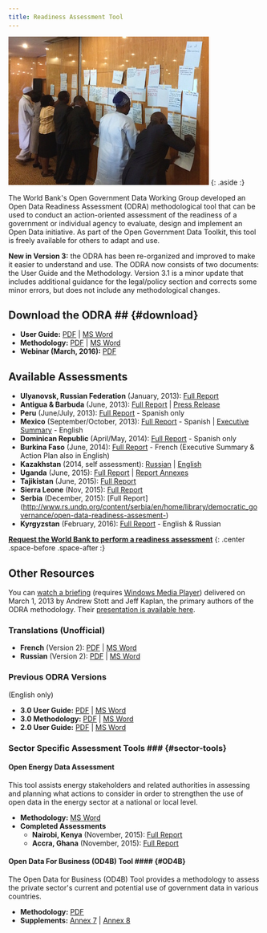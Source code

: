 ```yaml
---
title: Readiness Assessment Tool
---
```



![Citizens in Nigeria participate in a readiness assessment exercise to identify high priority datasets](../docs/images/odra.jpg)
{: .aside :}

The World Bank's Open Government Data Working Group developed an Open Data Readiness Assessment (ODRA) methodological
tool that can be used to conduct an action-oriented assessment of the readiness of a government or individual agency to
evaluate, design and implement an Open Data initiative. As part of the Open Government Data Toolkit, this tool is freely
available for others to adapt and use.

**New in Version 3:** the ODRA has been re-organized and improved to make it easier to understand and use.
The ODRA now consists of two documents: the User Guide and the Methodology. Version 3.1 is a minor
update that includes additional guidance for the legal/policy section and corrects some minor errors, but does
not include any methodological changes.

## Download the ODRA ## {#download}

* **User Guide:** [PDF](../docs/odra/odra_v3.1_userguide-en.pdf) \| [MS Word](../docs/odra/odra_v3.1_userguide-en.doc)
* **Methodology:** [PDF](../docs/odra/odra_v3.1_methodology-en.pdf) \| [MS Word](../docs/odra/odra_v3.1_methodology-en.doc)
* **Webinar (March, 2016):** [PDF](../docs/odra/ODRA_31_WhatsNew.pdf)


## Available Assessments ##

* **Ulyanovsk, Russian Federation** (January, 2013): [Full Report](../docs/odra/odra_ulyanovsk_web_final.doc)
* **Antigua & Barbuda** (June, 2013): [Full Report](http://www.ab.gov.ag/article_details.php?id=4222&category=114) \| [Press Release](http://www.ab.gov.ag/article_details.php?id=4223&category=38)
* **Peru** (June/July, 2013): [Full Report](../docs/odra/odra-peru-final.pdf) - Spanish only
* **Mexico** (September/October, 2013): [Full Report](../docs/odra/odra_mexico_complete.pdf) - Spanish \| [Executive Summary](./docs/odra/odra_mexico_execsummary.pdf) - English
* **Dominican Republic** (April/May, 2014): [Full Report](../docs/odra/odra_republica_dominicana.pdf) - Spanish only
* **Burkina Faso** (June, 2014): [Full Report](../docs/odra/odra-burkina-faso-final-fr.pdf) - French (Executive Summary & Action Plan also in English)
* **Kazakhstan** (2014, self assessment): [Russian](../docs/odra/odra_kazakhstan-ru.docx) \| [English](../docs/odra/odra_kazakhstan-en.docx)
* **Uganda** (June, 2015): [Full Report](../docs/odra/odra_uganda.pdf) \| [Report Annexes](../docs/odra/odra_uganda_annexes.pdf)
* **Tajikistan** (June, 2015): [Full Report](http://cipi.tj/wp-content/uploads/2015/09/En_ODRATajikistan_2015.pdf)
* **Sierra Leone** (Nov, 2015): [Full Report](../docs/odra/odra_sierra_leone.pdf)
* **Serbia** (December, 2015): [Full Report]
(http://www.rs.undp.org/content/serbia/en/home/library/democratic_governance/open-data-readiness-assesment-)
* **Kyrgyzstan** (February, 2016): [Full Report](http://www.kg.undp.org/content/kyrgyzstan/en/home/library/democratic_governance/odra) - English & Russian


**[Request the World Bank to perform a readiness assessment](mailto:opengovdata@worldbank.org)**
{: .center .space-before .space-after :}


## Other Resources ##

You can [watch a briefing](mms://wbmswebcast1.worldbank.org/DEC/2013-03-01/OD_RA_Briefing.wmv) (requires [Windows Media
Player](http://windows.microsoft.com/en-us/windows/windows-media-player)) delivered on March 1, 2013 by Andrew Stott and
Jeff Kaplan, the primary authors of the ODRA methodology. Their [presentation is available
here](../docs/odra/2013-03-01_0900_open_data-odra_briefing.pdf).

### Translations (Unofficial) ###

* **French** (Version 2): [PDF](../docs/odra/odra_v1-fr.pdf) \| [MS Word](../docs/odra/odra_v1-en.docx)
* **Russian** (Version 2): [PDF](../docs/odra/odra_v2-ru.pdf) \| [MS Word](../docs/odra/odra_v2-ru.docx)

### Previous ODRA Versions ###

(English only)

* **3.0 User Guide:** [PDF](../docs/odra/odra_v3_userguide-en.pdf) \| [MS Word](../docs/odra/odra_v3_userguide-en.doc)
* **3.0 Methodology:** [PDF](../docs/odra/odra_v3_methodology-en.pdf) \| [MS Word](../docs/odra/odra_v3_methodology-en.doc)
* **2.0 User Guide:** [PDF](../docs/odra/odra_v2-en.pdf) \| [MS Word](../docs/odra/odra_v2-en.doc)


### Sector Specific Assessment Tools ### {#sector-tools}

#### Open Energy Data Assessment ####

This tool assists energy stakeholders and related authorities in
assessing and planning what actions to consider in order to strengthen the use of open data in the 
energy sector at a national or local level.

* **Methodology:** [MS Word](../docs/odra/odra_energy_v1_methodology-en.docx) 
* **Completed Assessments**
  * **Nairobi, Kenya** (November, 2015): [Full Report](../docs/odra/odra_energy-nairobi.pdf)
  * **Accra, Ghana** (November, 2015): [Full Report](../docs/odra/odra_energy-accra.pdf)


#### Open Data For Business (OD4B) Tool #### {#OD4B}


The Open Data for Business (OD4B) Tool provides a methodology to assess the private sector's current and potential use of government data in various countries.

* **Methodology:** [PDF](../docs/odra/od4b_v2.8-en.pdf)
* **Supplements:** [Annex 7](../docs/odra/od4b_v2.8_annex7.xlsx) \| [Annex 8](../docs/odra/od4b_v2.8_annex8.xlsx)

